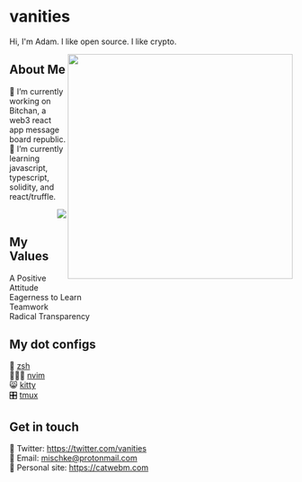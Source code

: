 # vanities
Hi, I'm Adam. I like open source. I like crypto.

<img align="right" src='https://github-readme-stats.vercel.app/api?username=vanities&show_icons=true&theme=dracula&hide_title=true' width=400 />

## About Me 
🔭 I’m currently working on Bitchan, a web3 react app message board republic.<br>
🌱 I’m currently learning javascript, typescript, solidity, and react/truffle.<br>

<img align="right" src="https://github-readme-stats.vercel.app/api/top-langs/?username=vanities&layout=compact&theme=dracula" /><br>

## My Values
A Positive Attitude<br>
Eagerness to Learn<br>
Teamwork<br>
Radical Transparency<br>


## My dot configs
🐚 [zsh](https://github.com/vanities/macbook-scripts/blob/master/dotfiles/.zshrc)<br>
🧑🏻‍💻 [nvim](https://github.com/vanities/macbook-scripts/blob/master/dotfiles/.config/nvim/init.vim)<br>
😸 [kitty](https://github.com/vanities/macbook-scripts/blob/master/dotfiles/.config/kitty/kitty.conf)<br>
🎛 [tmux](https://github.com/vanities/macbook-scripts/blob/master/dotfiles/.tmux.conf)

## Get in touch
🐤 Twitter: https://twitter.com/vanities<br>
📧 Email: [mischke@protonmail.com](mailto:mischke@protonmail.com)<br>
🤠 Personal site: https://catwebm.com<br>
